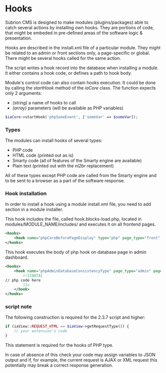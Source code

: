 # Hooks

Subrion CMS is designed to make modules (plugins/packages) able to catch several actions by installing own hooks. They are portions of code, that might be embeded in pre-defined areas of the software logic & presentation.

Hooks are described in the install.xml file of a particular module. They might be related to an admin or front sections only, a page-specific or global. There might be several hooks called for the same action.

The script writes a hook record into the database when installing a module. It either contains a hook code, or defines a path to hook body.

Module's control code can also contain hooks execution. It could be done by calling the _startHook_ method of the _iaCore_ class. The function expects only 2 arguments:

* _(string)_ a name of hooks to call
* _(array)_ parameters (will be available as PHP variables)

```php
$iaCore->startHook('phpSomeEvent', ['someVar' => $someVar]);
```

### Types

The modules can install hooks of several types:

* PHP code
* HTML code (printed out as is)
* Smarty code (all of features of the Smarty engine are available)
* Plain text (printed out with the _nl2br_ replacement)

All of these types except PHP code are called from the Smarty engine and to be sent to a browser as a part of the software response.

### Hook installation

In order to install a hook using a module install.xml file, you need to add <hooks> section in a module installer. 

This hook includes the file, called hook.blocks-load.php, located in modules/MODULE_NAME/includes/ and executes it on all frontend pages.

```xml
<hooks>
    <hook name="phpCoreBeforePageDisplay" type="php" page_type="front" filename="hook.blocks-load.php"><![CDATA[]]></hook>
</hooks>
```

This hook executes the body of php hook on database page in admin dashboard.

```xml
<hooks>
    <hook name="phpAdminDatabaseConsistencyType" page_type="admin" pages="database">
        <![CDATA[
// php code here
        ]]>
    </hook>
</hooks>
```

### script note

The following construction is required for the 2.3.7 script and higher:
```php
if (iaView::REQUEST_HTML == $iaView->getRequestType()) {
    // your extension's code
}
```

This statement is required for the hooks of PHP type.

In case of absence of this check your code may assign variables to JSON output and if, for example, the current request is AJAX or XML request this potentially may break a correct response generation.
